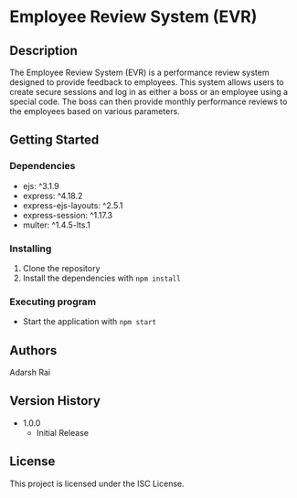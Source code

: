 # Employee Review System (EVR)

## Description

The Employee Review System (EVR) is a performance review system designed to provide feedback to employees. This system allows users to create secure sessions and log in as either a boss or an employee using a special code. The boss can then provide monthly performance reviews to the employees based on various parameters.

## Getting Started

### Dependencies

- ejs: ^3.1.9
- express: ^4.18.2
- express-ejs-layouts: ^2.5.1
- express-session: ^1.17.3
- multer: ^1.4.5-lts.1

### Installing

1. Clone the repository
2. Install the dependencies with `npm install`

### Executing program

- Start the application with `npm start`

## Authors

Adarsh Rai

## Version History

- 1.0.0
    - Initial Release

## License

This project is licensed under the ISC License.
